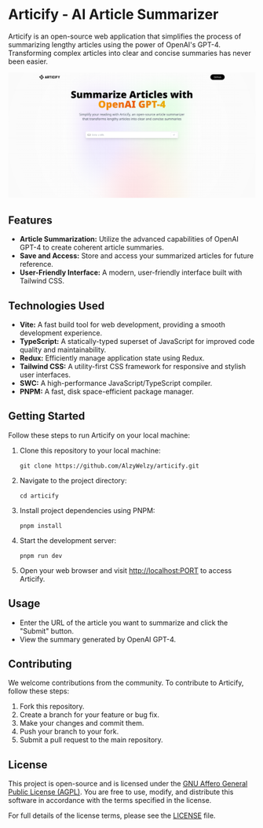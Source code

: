 # Articify - AI Article Summarizer

Articify is an open-source web application that simplifies the process of summarizing lengthy articles using the power of OpenAI's GPT-4. Transforming complex articles into clear and concise summaries has never been easier.

![Articify Screenshot](./public/screenshot.png)

## Features

- **Article Summarization:** Utilize the advanced capabilities of OpenAI GPT-4 to create coherent article summaries.
- **Save and Access:** Store and access your summarized articles for future reference.
- **User-Friendly Interface:** A modern, user-friendly interface built with Tailwind CSS.

## Technologies Used

- **Vite:** A fast build tool for web development, providing a smooth development experience.
- **TypeScript:** A statically-typed superset of JavaScript for improved code quality and maintainability.
- **Redux:** Efficiently manage application state using Redux.
- **Tailwind CSS:** A utility-first CSS framework for responsive and stylish user interfaces.
- **SWC:** A high-performance JavaScript/TypeScript compiler.
- **PNPM:** A fast, disk space-efficient package manager.

## Getting Started

Follow these steps to run Articify on your local machine:

1. Clone this repository to your local machine:

   ```shell
   git clone https://github.com/AlzyWelzy/articify.git
   ```

2. Navigate to the project directory:

   ```shell
   cd articify
   ```

3. Install project dependencies using PNPM:

   ```shell
   pnpm install

   ```

4. Start the development server:

   ```shell
   pnpm run dev
   ```

5. Open your web browser and visit <http://localhost:PORT> to access Articify.

## Usage

- Enter the URL of the article you want to summarize and click the "Submit" button.
- View the summary generated by OpenAI GPT-4.

## Contributing

We welcome contributions from the community. To contribute to Articify, follow these steps:

1. Fork this repository.
2. Create a branch for your feature or bug fix.
3. Make your changes and commit them.
4. Push your branch to your fork.
5. Submit a pull request to the main repository.

## License

This project is open-source and is licensed under the [GNU Affero General Public License (AGPL)](LICENSE). You are free to use, modify, and distribute this software in accordance with the terms specified in the license.

For full details of the license terms, please see the [LICENSE](LICENSE) file.
